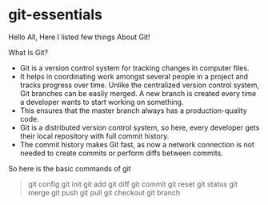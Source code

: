 # git-essentials
Hello All, Here I listed few things About Git!

What Is Git?
* Git is a version control system for tracking changes in computer files.
* It helps in coordinating work amongst several people in a project and tracks progress over time. Unlike the centralized version control system, Git branches can be easily merged. A new branch is created every time a developer wants to start working on something. 
* This ensures that the master branch always has a production-quality code.
* Git is a distributed version control system, so here, every developer gets their local repository with full commit history. 
* The commit history makes Git fast, as now a network connection is not needed to create commits or perform diffs between commits.

So here is the basic commands of git
> git config
> git init
> git add
> git diff
> git commit
> git reset
> git status
> git merge
> git push
> git pull
> git checkout
> git branch 

